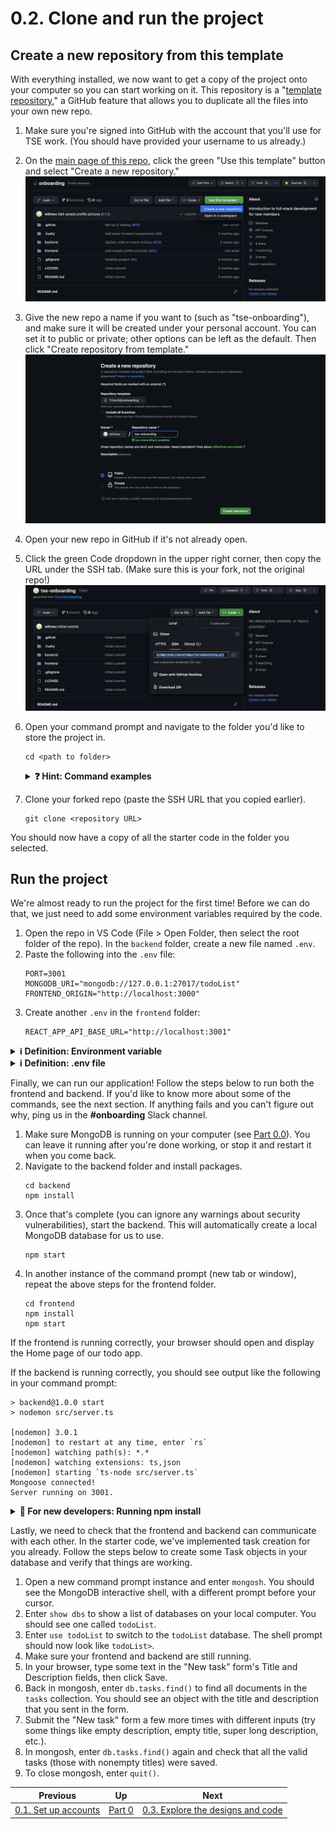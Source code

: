 # 0.2. Clone and run the project

## Create a new repository from this template

With everything installed, we now want to get a copy of the project onto your computer so you can start working on it. This repository is a "[template repository](https://docs.github.com/en/repositories/creating-and-managing-repositories/creating-a-repository-from-a-template#about-repository-templates)," a GitHub feature that allows you to duplicate all the files into your own new repo.

1. Make sure you're signed into GitHub with the account that you'll use for TSE work. (You should have provided your username to us already.)
2. On the [main page of this repo](https://github.com/TritonSE/onboarding), click the green "Use this template" button and select "Create a new repository."
   <img src="../images/create-from-template-1.png">
3. Give the new repo a name if you want to (such as "tse-onboarding"), and make sure it will be created under your personal account. You can set it to public or private; other options can be left as the default. Then click "Create repository from template."
   <img src="../images/create-from-template-2.png">
4. Open your new repo in GitHub if it's not already open.
5. Click the green Code dropdown in the upper right corner, then copy the URL under the SSH tab. (Make sure this is your fork, not the original repo!)
   <img src="../images/copy-repo-url.png">
6. Open your command prompt and navigate to the folder you'd like to store the project in.

   ```shell
   cd <path to folder>
   ```

   <details>
   <summary><strong>❓ Hint: Command examples</strong></summary>

   _In command examples, you should replace the text within `<angle brackets>` (including the brackets) with your own data._
   </details>

7. Clone your forked repo (paste the SSH URL that you copied earlier).
   ```shell
   git clone <repository URL>
   ```

You should now have a copy of all the starter code in the folder you selected.

## Run the project

We're almost ready to run the project for the first time! Before we can do that, we just need to add some environment variables required by the code.

1. Open the repo in VS Code (File > Open Folder, then select the root folder of the repo). In the `backend` folder, create a new file named `.env`.
2. Paste the following into the `.env` file:
   ```
   PORT=3001
   MONGODB_URI="mongodb://127.0.0.1:27017/todoList"
   FRONTEND_ORIGIN="http://localhost:3000"
   ```
3. Create another `.env` in the `frontend` folder:
   ```
   REACT_APP_API_BASE_URL="http://localhost:3001"
   ```

<details>
<summary><strong>ℹ️ Definition: Environment variable</strong></summary>

<em>

An **environment variable** is a value stored in the shell environment which a program can access while it's running. Like variables in code, they have a name (such as "PORT") and a value (such as "3001"). They are often used to store information like:

- Values which change depending on whether the program is running in development or production mode (for example, 127.0.0.1 in the MONGODB_URI represents your own computer; when the backend is running on a real server, we might change that to a real IP address)
- Sensitive data that should not be stored in Git (such as secret API keys and passwords)

</em>
</details>

<details>
<summary><strong>ℹ️ Definition: .env file</strong></summary>

_`.env` files are a standard way to provide environment variables to a program. They are usually included in a repo's [`.gitignore` file](/.gitignore) so Git doesn't track it, especially if they contain development secrets. The `dotenv` package automatically pulls values from a `.env` file into the shell environment when we run our project._

</details>

Finally, we can run our application! Follow the steps below to run both the frontend and backend. If you'd like to know more about some of the commands, see the next section. If anything fails and you can't figure out why, ping us in the **#onboarding** Slack channel.

1. Make sure MongoDB is running on your computer (see [Part 0.0](./0-0-Install.md)). You can leave it running after you're done working, or stop it and restart it when you come back.
2. Navigate to the backend folder and install packages.
   ```shell
   cd backend
   npm install
   ```
3. Once that's complete (you can ignore any warnings about security vulnerabilities), start the backend. This will automatically create a local MongoDB database for us to use.
   ```shell
   npm start
   ```
4. In another instance of the command prompt (new tab or window), repeat the above steps for the frontend folder.
   ```shell
   cd frontend
   npm install
   npm start
   ```

If the frontend is running correctly, your browser should open and display the Home page of our todo app.

If the backend is running correctly, you should see output like the following in your command prompt:

```
> backend@1.0.0 start
> nodemon src/server.ts

[nodemon] 3.0.1
[nodemon] to restart at any time, enter `rs`
[nodemon] watching path(s): *.*
[nodemon] watching extensions: ts,json
[nodemon] starting `ts-node src/server.ts`
Mongoose connected!
Server running on 3001.
```

<details>
<summary><strong>🤔 For new developers: Running npm install</strong></summary>

_You only need to run `npm install` the first time you set up a project and any time the packages change (for example, when you or someone else on your team adds a new package)._

</details>

Lastly, we need to check that the frontend and backend can communicate with each other. In the starter code, we've implemented task creation for you already. Follow the steps below to create some Task objects in your database and verify that things are working.

1. Open a new command prompt instance and enter `mongosh`. You should see the MongoDB interactive shell, with a different prompt before your cursor.
2. Enter `show dbs` to show a list of databases on your local computer. You should see one called `todoList`.
3. Enter `use todoList` to switch to the `todoList` database. The shell prompt should now look like `todoList>`.
4. Make sure your frontend and backend are still running.
5. In your browser, type some text in the "New task" form's Title and Description fields, then click Save.
6. Back in mongosh, enter `db.tasks.find()` to find all documents in the `tasks` collection. You should see an object with the title and description that you sent in the form.
7. Submit the "New task" form a few more times with different inputs (try some things like empty description, empty title, super long description, etc.).
8. In mongosh, enter `db.tasks.find()` again and check that all the valid tasks (those with nonempty titles) were saved.
9. To close mongosh, enter `quit()`.

| Previous                                | Up           | Next                                                  |
| --------------------------------------- | ------------ | ----------------------------------------------------- |
| [0.1. Set up accounts](./0-1-Set-up.md) | [Part 0](./) | [0.3. Explore the designs and code](./0-3-Explore.md) |
